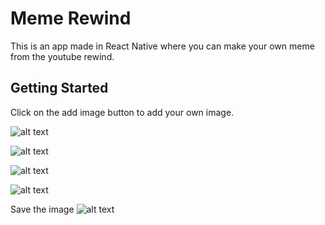 # Meme Rewind

This is an app made in React Native where you can make your own meme from the youtube rewind.

## Getting Started

Click on the add image button to add your own image.

![alt text](https://i.imgur.com/MNVvwQD.png)

![alt text](https://i.imgur.com/RzPA6rz.png)

![alt text](https://i.imgur.com/LJdDiYE.png)

![alt text](https://i.imgur.com/GWMsoyB.png)

Save the image
![alt text](https://i.imgur.com/MpIU8RV.png)


